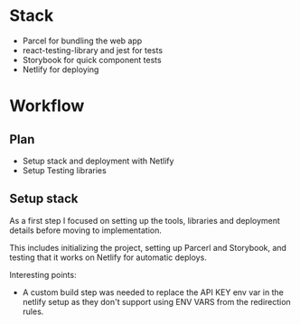 # Stack

- Parcel for bundling the web app
- react-testing-library and jest for tests
- Storybook for quick component tests
- Netlify for deploying

# Workflow


## Plan

- Setup stack and deployment with Netlify
- Setup Testing libraries


## Setup stack

As a first step I focused on setting up the tools, libraries and deployment details before moving to implementation. 

This includes initializing the project, setting up Parcerl and Storybook, and testing that it works on Netlify for automatic deploys.

Interesting points:

- A custom build step was needed to replace the API KEY env var in the netlify setup as they don't support using ENV VARS from the redirection rules.


